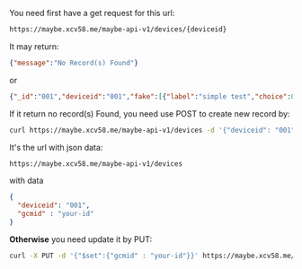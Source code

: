 You need first have a get request for this url:

```bash
https://maybe.xcv58.me/maybe-api-v1/devices/{deviceid}
```

It may return:
```json
{"message":"No Record(s) Found"}
```
or
```json
{"_id":"001","deviceid":"001","fake":[{"label":"simple test","choice":0},{"label":"another test","choice":0},{"label":"block test","choice":0},{"label":"third block test","choice":0},{"label":"another block test","choice":0}],"queryCount":7,"testing_inputs.maybe":[{"label":"simple test","choice":0},{"label":"another test","choice":0},{"label":"block test","choice":2},{"label":"third block test","choice":2},{"label":"another block test","choice":0}],"values":{"button1":false}}]
```

If it return no record(s) Found, you need use POST to create new record by:

```bash
curl https://maybe.xcv58.me/maybe-api-v1/devices -d '{"deviceid": "001", "gcmid" : "you-id" }'
```
It's the url with json data:
```bash
https://maybe.xcv58.me/maybe-api-v1/devices
```
with data
```json
{
  "deviceid": "001",
  "gcmid" : "your-id"
}
```

**Otherwise** you need update it by PUT:

```bash
curl -X PUT -d '{"$set":{"gcmid" : "your-id"}}' https://maybe.xcv58.me/maybe-api-v1/devices/{deviceid}
```
